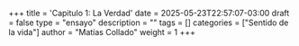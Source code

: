+++
title = 'Capitulo 1: La Verdad'
date = 2025-05-23T22:57:07-03:00
draft = false
type = "ensayo"
description = ""
tags = []
categories = ["Sentido de la vida"]
author = "Matías Collado"
weight = 1
+++

